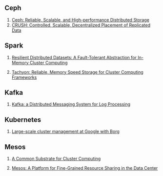 ## Ceph

1. [Ceph: Reliable, Scalable, and High-performance Distributed Storage](http://ceph.com/papers/weil-thesis.pdf)
2. [CRUSH: Controlled, Scalable, Decentralized Placement of Replicated Data](http://ceph.com/papers/weil-crush-sc06.pdf)

## Spark

1. [Resilient Distributed Datasets: A Fault-Tolerant Abstraction for
In-Memory Cluster Computing](http://www.cs.berkeley.edu/~matei/papers/2012/nsdi_spark.pdf)

2. [Tachyon: Reliable, Memory Speed Storage for Cluster Computing Frameworks](http://www.cs.berkeley.edu/~haoyuan/papers/2014_socc_tachyon.pdf)

## Kafka

1. [Kafka: a Distributed Messaging System for Log Processing](http://notes.stephenholiday.com/Kafka.pdf)

## Kubernetes

1. [Large-scale cluster management at Google with Borg](https://static.googleusercontent.com/media/research.google.com/zh-CN//pubs/archive/43438.pdf)

## Mesos

1. [A Common Substrate for Cluster Computing](https://www.usenix.org/legacy/event/hotcloud09/tech/full_papers/hindman.pdf)

2. [Mesos: A Platform for Fine-Grained Resource Sharing in the Data Center](http://people.csail.mit.edu/matei/papers/2011/nsdi_mesos.pdf)

